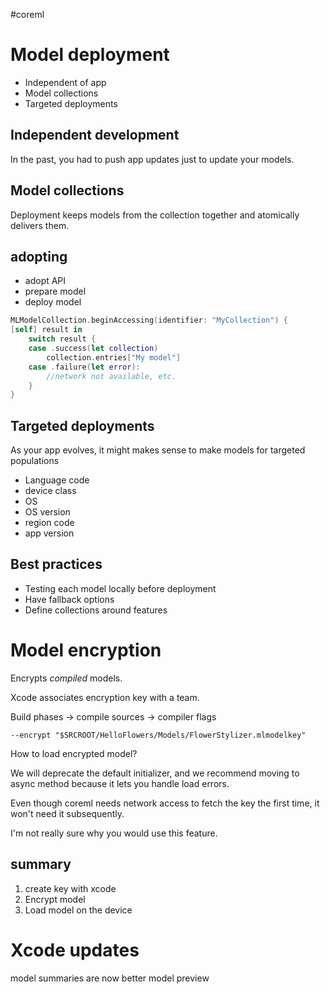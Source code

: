 #coreml

# Model deployment
* Independent of app
* Model collections
* Targeted deployments

## Independent development
In the past, you had to push app updates just to update your models.

## Model collections
Deployment keeps models from the collection together and atomically delivers them.

## adopting
* adopt API
* prepare model
* deploy model

```swift
MLModelCollection.beginAccessing(identifier: "MyCollection") {
[self] result in
	switch result {
	case .success(let collection)
		collection.entries["My model"]
	case .failure(let error):
		//network not available, etc.
	}
}
```

## Targeted deployments
As your app evolves, it might makes sense to make models for targeted populations
* Language code
* device class
* OS
* OS version
* region code
* app version

## Best practices
* Testing each model locally before deployment
* Have fallback options
* Define collections around features


# Model encryption
Encrypts *compiled* models.

Xcode associates encryption key with a team.

Build phases -> compile sources -> compiler flags

`--encrypt "$SRCROOT/HelloFlowers/Models/FlowerStylizer.mlmodelkey"`

How to load encrypted model?

We will deprecate the default initializer, and we recommend moving to async method because it lets you handle load errors.

Even though coreml needs network access to fetch the key the first time, it won't need it subsequently.

I'm not really sure why you would use this feature.

## summary
1.  create key with xcode
2.  Encrypt model
3.  Load model on the device

# Xcode updates
model summaries are now better
model preview

